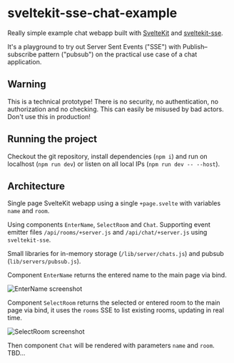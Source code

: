 # sveltekit-sse-chat-example

Really simple example chat webapp built with [SvelteKit](https://kit.svelte.dev/) and [sveltekit-sse](https://github.com/tncrazvan/sveltekit-sse).

It's a playground to try out Server Sent Events ("SSE") with Publish–subscribe pattern ("pubsub") on the practical use case of a chat application.

## Warning

This is a technical prototype! There is no security, no authentication, no authorization and no checking. This can easily be misused by bad actors. Don't use this in production!

## Running the project

Checkout the git repository, install dependencies (`npm i`) and run on localhost (`npm run dev`) or listen on all local IPs (`npm run dev -- --host`).

## Architecture

Single page SvelteKit webapp using a single `+page.svelte` with variables `name` and `room`. 

Using components `EnterName`, `SelectRoom` and `Chat`. Supporting event emitter files `/api/rooms/+server.js` and `/api/chat/+server.js` using `sveltekit-sse`. 

Small libraries for in-memory storage (`/lib/server/chats.js`) and pubsub (`lib/servers/pubsub.js`).

Component `EnterName` returns the entered name to the main page via bind. 

![EnterName screenshot](https://github.com/bluepuma77/sveltekit-sse-chat-example/blob/main/doc/EnterName.png)

Component `SelectRoom` returns the selected or entered room to the main page via bind, it uses the `rooms` SSE to list existing rooms, updating in real time. 

![SelectRoom screenshot](https://github.com/bluepuma77/sveltekit-sse-chat-example/blob/main/doc/SelectRoom.png)

Then component `Chat` will be rendered with parameters `name` and `room`. TBD...
